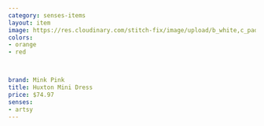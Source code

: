 ```yaml
---
category: senses-items
layout: item
image: https://res.cloudinary.com/stitch-fix/image/upload/b_white,c_pad,dpr_1.0,f_auto,h_150,q_auto,w_150/v1683000184/tylkw7xvald8w8yybsex.jpg
colors: 
- orange
- red



brand: Mink Pink
title: Huxton Mini Dress
price: $74.97
senses:
- artsy
---
```







